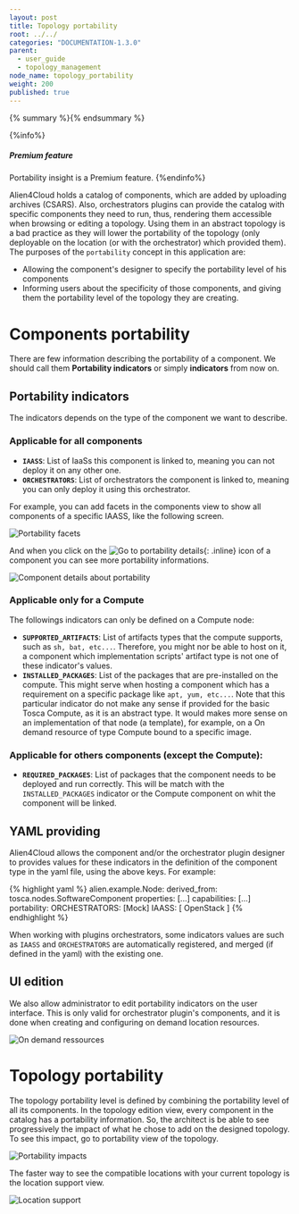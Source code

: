 ```yaml
---
layout: post
title: Topology portability
root: ../../
categories: "DOCUMENTATION-1.3.0"
parent:
  - user_guide
  - topology_management
node_name: topology_portability
weight: 200
published: true
---
```




{% summary %}{% endsummary %}

{%info%}
<h5>Premium feature</h5>
Portability insight is a Premium feature.
{%endinfo%}

Alien4Cloud holds a catalog of components, which are added by uploading archives (CSARS). Also, orchestrators plugins can provide the catalog with specific components they need to run, thus, rendering them accessible when browsing or editing a topology.  Using them in an abstract topology is a bad practice as they will lower the portability of the topology (only deployable on the location (or with the orchestrator) which provided them).
The purposes of the `portability` concept in this application are:

- Allowing the component's designer to specify the portability level of his components
- Informing users about the specificity of those components, and giving them the portability level of the topology they are creating.

# Components portability

There are few information describing the portability of a component. We should call them **Portability indicators** or simply **indicators** from now on.

## Portability indicators
The indicators depends on the type of the component we want to describe.

### Applicable for all components

- **`IAASS`**: List of IaaSs this component is linked to, meaning you can not deploy it on any other one.
- **`ORCHESTRATORS`**: List of orchestrators the component is linked to, meaning you can only deploy it using this orchestrator.

For example, you can add facets in the components view to show all components of a specific IAASS, like the following screen.

![Portability facets](../../images/1.3.0/user_guide/topology_portability/components_portability_facets.png)

And when you click on the ![Go to portability details](../../images/1.3.0/user_guide/topology_portability/portaiblity_icon.png){: .inline} icon of a component you can see more portability informations.

![Component details about portability](../../images/1.3.0/user_guide/topology_portability/components_details.png)

### Applicable only for a Compute
The followings indicators can only be defined on a Compute node:

- **`SUPPORTED_ARTIFACTS`**: List of artifacts types that the compute supports, such as `sh, bat, etc...`. Therefore, you might nor be able to host on it, a component which implementation scripts' artifact type is not one of these indicator's values.
- **`INSTALLED_PACKAGES`**: List of the packages that are pre-installed on the compute. This might serve when hosting a component which has a requirement on a specific package like `apt, yum, etc...`. Note that this particular indicator do not make any sense if provided for the basic Tosca Compute, as it is an abstract type. It would makes more sense on an implementation of that node (a template), for example, on a On demand resource of type Compute bound to a specific image.

### Applicable for others components (except the Compute):
- **`REQUIRED_PACKAGES`**: List of packages that the component needs to be deployed and run correctly. This will be match with the `INSTALLED_PACKAGES` indicator or the Compute component on whit the component will be linked.

## YAML providing
Alien4Cloud allows the component  and/or the orchestrator plugin designer to provides values for these indicators in the definition of the component type in the yaml file, using the above keys.  For example:

{% highlight yaml %}
alien.example.Node:
  derived_from: tosca.nodes.SoftwareComponent
  properties:
    [...]
  capabilities:
    [...]
  portability:
    ORCHESTRATORS: [Mock]
    IAASS: [ OpenStack ]
{% endhighlight %}

When working with plugins orchestrators, some indicators values are such as `IAASS` and `ORCHESTRATORS` are automatically registered, and merged (if defined in the yaml) with the existing one.

## UI edition
We also allow administrator to edit portability indicators on the user interface. This is only valid for orchestrator plugin's components, and it is done when creating and configuring on demand  location resources.

![On demand ressources](../../images/1.3.0/user_guide/topology_portability/on-demand-ressources.png)

# Topology portability

The topology portability level is defined by combining the portability level of all its components.
In the topology edition view, every component in the catalog has a portability information. So, the architect is be able to see progressively the impact of what he chose to add on the designed topology. To see this impact, go to portability view of the topology.

![Portability impacts](../../images/1.3.0/user_guide/topology_portability/topology_portability_infos.png)

The faster way to see the compatible locations with your current topology is the location support view.

![Location support](../../images/1.3.0/user_guide/topology_portability/location_support.png)
